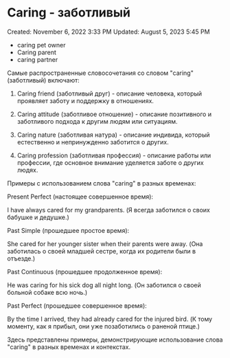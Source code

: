 # Caring - заботливый

Created: November 6, 2022 3:33 PM
Updated: August 5, 2023 5:45 PM

- caring pet owner
- Caring parent
- caring partner

Самые распространенные словосочетания со словом "caring" (заботливый) включают:

1. Caring friend (заботливый друг) - описание человека, который проявляет заботу и поддержку в отношениях.

2. Caring attitude (заботливое отношение) - описание позитивного и заботливого подхода к другим людям или ситуациям.

3. Caring nature (заботливая натура) - описание индивида, который естественно и непринужденно заботится о других.

4. Caring profession (заботливая профессия) - описание работы или профессии, где основное внимание уделяется заботе о других людях.

Примеры с использованием слова "caring" в разных временах:

Present Perfect (настоящее совершенное время):

I have always cared for my grandparents. (Я всегда заботился о своих бабушке и дедушке.)

Past Simple (прошедшее простое время):

She cared for her younger sister when their parents were away. (Она заботилась о своей младшей сестре, когда их родители были в отъезде.)

Past Continuous (прошедшее продолженное время):

He was caring for his sick dog all night long. (Он заботился о своей больной собаке всю ночь.)

Past Perfect (прошедшее совершенное время):

By the time I arrived, they had already cared for the injured bird. (К тому моменту, как я прибыл, они уже позаботились о раненой птице.)

Здесь представлены примеры, демонстрирующие использование слова "caring" в разных временах и контекстах.